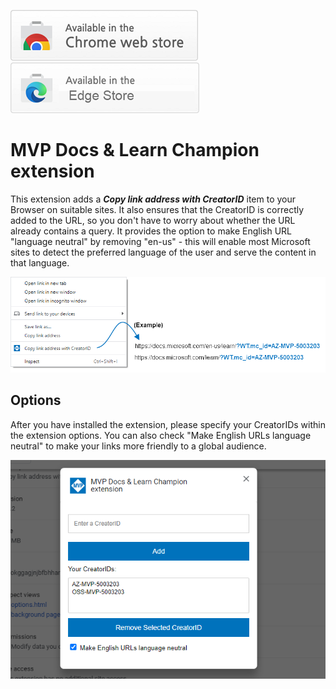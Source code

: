 <a target="_blank" href="https://chrome.google.com/webstore/detail/mvp-docs-learn-champion-e/eichjbmnicihhbhodbejfkceoknaclfd">![Try it now in CWS](./assets/available_chrome.png "Click here to install this sample from the Chrome Web Store")</a>
<a target="_blank" href="https://microsoftedge.microsoft.com/addons/detail/mvp-docs-learn-champion/fmbcbeaecledoacfmelbailimfbcjpkb">![Try it now in Edge](./assets/available_edge.png "Click here to install this sample from the Edge Store")</a>

# MVP Docs & Learn Champion extension

This extension adds a ***Copy link address with CreatorID*** item to your Browser on suitable sites.
It also ensures that the CreatorID is correctly added to the URL, so you don't have to worry about whether the URL already contains a query.
It provides the option to make English URL "language neutral" by removing "en-us" - this will enable most Microsoft sites to detect the preferred language of the user and serve the content in that language.

![Image of the context menue](./assets/browser_copy_link_example.png)


## Options

After you have installed the extension, please specify your CreatorIDs within the extension options. 
You can also check "Make English URLs language neutral" to make your links more friendly to a global audience.

![Extension Options](./assets/screenshot_options.png)

